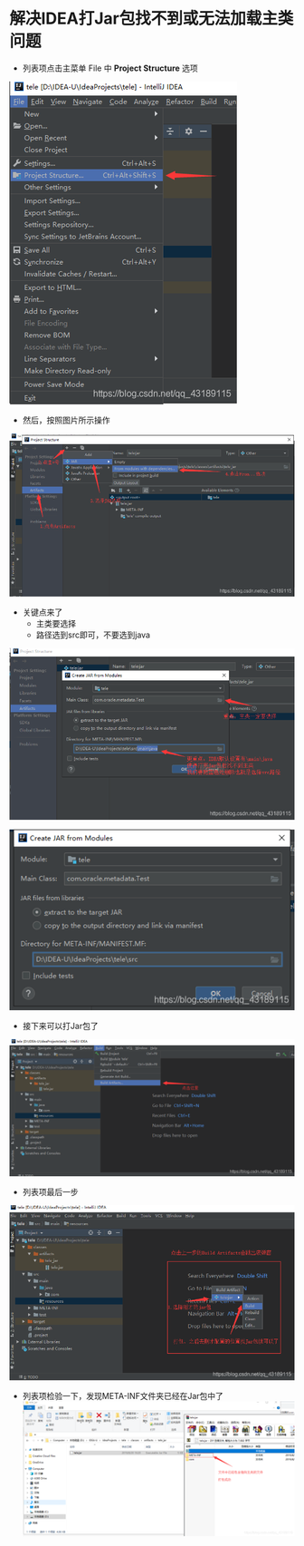 # 解决IDEA打Jar包找不到或无法加载主类问题

- 列表项点击主菜单 File 中 **Project Structure** 选项

![](../images/2023/03/watermark_type_ZmFuZ3poZW5naGVpd_faf14e94842542579.png)

- 然后，按照图片所示操作

![](../images/2023/03/watermark_type_ZmFuZ3poZW5naGVpd_b8a817b19e884315b.png)

- 关键点来了
	- 主类要选择
	- 路径选到src即可，不要选到java

![](../images/2023/03/watermark_type_ZmFuZ3poZW5naGVpd_989f690eccd74dc39.png)

![](../images/2023/03/watermark_type_ZmFuZ3poZW5naGVpd_e79db99bc20d4314a.png)

- 接下来可以打Jar包了

![](../images/2023/03/watermark_type_ZmFuZ3poZW5naGVpd_4f9f4495166741e4b.png)

- 列表项最后一步

![](../images/2023/03/watermark_type_ZmFuZ3poZW5naGVpd_1ccdf2c706f2498eb.png)

- 列表项检验一下，发现META-INF文件夹已经在Jar包中了
![](../images/2023/03/watermark_type_ZmFuZ3poZW5naGVpd_4c1ce7c41767411bb.png)